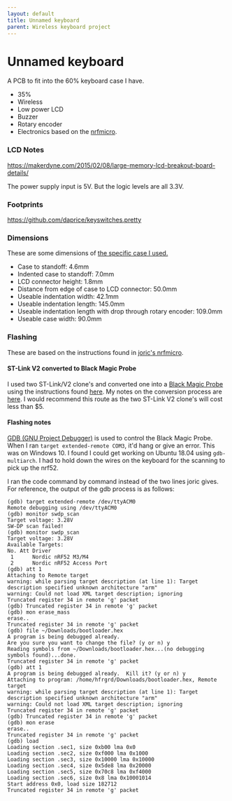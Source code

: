 ```yaml
---
layout: default
title: Unnamed keyboard
parent: Wireless keyboard project
---
```



# Unnamed keyboard
A PCB to fit into the 60% keyboard case I have.
- 35%
- Wireless
- Low power LCD
- Buzzer
- Rotary encoder
- Electronics based on the [nrfmicro](https://github.com/joric/nrfmicro/).

### LCD Notes
https://makerdyne.com/2015/02/08/large-memory-lcd-breakout-board-details/

The power supply input is 5V. 
But the logic levels are all 3.3V.

### Footprints
https://github.com/daprice/keyswitches.pretty

### Dimensions
These are some dimensions of [the specific case I used.](https://www.aliexpress.com/item/32921993410.html?pid=808_0000_0101&spm=a2g0n.search-amp.list.32921993410&aff_trace_key=2b17650114d94b82bf89c85dab72a30e-1550938224177-03600-UneMJZVf&aff_platform=msite&m_page_id=6878amp-RE3tNnzZA5LCyChfdei61Q1552019685186)


- Case to standoff: 4.6mm
- Indented case to standoff: 7.0mm
- LCD connector height: 1.8mm
- Distance from edge of case to LCD connector: 50.0mm
- Useable indentation width: 42.1mm
- Useable indentation length: 145.0mm
- Useable indentation length with drop through rotary encoder: 109.0mm
- Useable case width: 90.0mm

### Flashing
These are based on the instructions found in [joric's nrfmicro](https://github.com/joric/nrfmicro/wiki/Bootloader).

#### ST-Link V2 converted to Black Magic Probe
I used two ST-Link/V2 clone's and converted one into a [Black Magic Probe](https://github.com/blacksphere/blackmagic) using the instructions found [here](https://web.archive.org/web/20210121183153/http://blog.linuxbits.io/2016/02/15/cheap-chinese-st-link-v-2-programmer-converted-to-black-magic-probe-debugger/).
My notes on the conversion process are [here](https://github.com/HalFrgrd/halfrgrd.github.io/blob/master/black_magic_probe_windows_mingw64.md).
I would recommend this route as the two ST-Link V2 clone's will cost less than $5.

#### Flashing notes
[GDB (GNU Project Debugger)](https://www.gnu.org/software/gdb/) is used to control the Black Magic Probe.
When I ran `target extended-remote COM3`, it'd hang or give an error. 
This was on Windows 10.
I found I could get working on Ubuntu 18.04 using `gdb-multiarch`.
I had to hold down the wires on the keyboard for the scanning to pick up the nrf52.

I ran the code command by command instead of the two lines joric gives.
For reference, the output of the gdb process is as follows:
```
(gdb) target extended-remote /dev/ttyACM0
Remote debugging using /dev/ttyACM0
(gdb) monitor swdp_scan
Target voltage: 3.28V
SW-DP scan failed!
(gdb) monitor swdp_scan
Target voltage: 3.28V
Available Targets:
No. Att Driver
 1      Nordic nRF52 M3/M4
 2      Nordic nRF52 Access Port
(gdb) att 1
Attaching to Remote target
warning: while parsing target description (at line 1): Target description specified unknown architecture "arm"
warning: Could not load XML target description; ignoring
Truncated register 34 in remote 'g' packet
(gdb) Truncated register 34 in remote 'g' packet
(gdb) mon erase_mass
erase..
Truncated register 34 in remote 'g' packet
(gdb) file ~/Downloads/bootloader.hex
A program is being debugged already.
Are you sure you want to change the file? (y or n) y
Reading symbols from ~/Downloads/bootloader.hex...(no debugging symbols found)...done.
Truncated register 34 in remote 'g' packet
(gdb) att 1
A program is being debugged already.  Kill it? (y or n) y
Attaching to program: /home/hfrgrd/Downloads/bootloader.hex, Remote target
warning: while parsing target description (at line 1): Target description specified unknown architecture "arm"
warning: Could not load XML target description; ignoring
Truncated register 34 in remote 'g' packet
(gdb) Truncated register 34 in remote 'g' packet
(gdb) mon erase
erase..
Truncated register 34 in remote 'g' packet
(gdb) load
Loading section .sec1, size 0xb00 lma 0x0
Loading section .sec2, size 0xf000 lma 0x1000
Loading section .sec3, size 0x10000 lma 0x10000
Loading section .sec4, size 0x5de8 lma 0x20000
Loading section .sec5, size 0x70c8 lma 0xf4000
Loading section .sec6, size 0x8 lma 0x10001014
Start address 0x0, load size 182712
Truncated register 34 in remote 'g' packet
```
